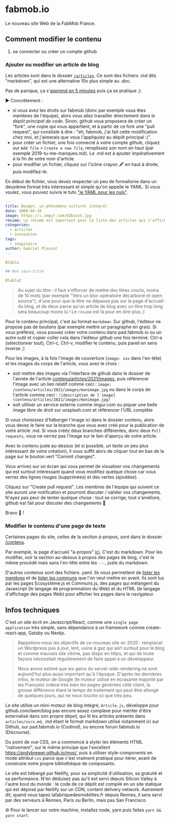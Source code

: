 # fabmob.io


Le nouveau site Web de la FabMob France.

## Comment modifier le contenu

1) se connecter ou créer un compte github

### Ajouter ou modifier un article de blog

Les articles sont dans le dossier [`/articles`](https://github.com/fabmob/fabmob.io/tree/master/contenu/articles). Ce sont des fichiers .md dits "markdown", qui est une alternative 10x plus simple au .doc. 

Pas de panique, ça s'[apprend en 5 minutes](https://learnxinyminutes.com/docs/fr-fr/markdown-fr/) puis ça se pratique ;). 

▶️ Concrètement : 
- si vous avez les droits sur fabmob (donc par exemple vous êtes membres de l'équipe), alors vous allez travailler directement *dans le dépôt principal de code*. Sinon, github vous proposera de créer un "fork", une copie qui vous appartient, et à partir de ce fork une "pull request", qui constiste à dire : "eh, fabmob, j'ai fait cette modification chez moi, et j'aimerais que vous l'appliquiez au dépôt principal :)".
- pour créer un fichier, une fois connecté à votre compte github, cliquez sur `Add file` > `Create a new file`, remplissez son nom en haut (par exemple 2019-tu-me-manques.md). Le .md est à ajouter impérativement à la fin de votre nom d'article. 
- pour modifier un fichier, cliquez sur l'icône crayon 🖋 en haut à droite, puis modifiez-le. 

En début de fichier, vous devez respecter un peu de formalisme dans un deuxième format très intéressant et simple qu'on appelle le YAML. Si vous voulez, vous pouvez suivre le tuto ["le YAML pour les nuls"](https://velolib.re/documentation/introduction-yaml). 

```yaml
---
title: Bouger, un phénomène culturel intégral
date: 2000-04-26
image: https://i.imgur.com/OZEwzs5.jpg
résumé: Le résumé est important pour la liste des articles qui s'affiche sur le site, sinon le premier paragraphe sera extrait.
categories: 
  - articles
  - innovation
tags: 
  - imaginaire
author: Gabriel Plassat
---

Blabla

## Mon sous-titre

Blabla2

```

> Au sujet du titre : il faut s'efforcer de mettre des titres courts, moins de 10 mots (par exemple "Vers un bloc opératoire décarboné et open source"), d'une pour que le titre ne dépasse pas sur la page d'accueil du blog, et de deux parce qu'un article de blog avec un titre trop long sera beaucoup moins lu ! Le `résumé` est là pour en dire plus ;) 

Pour le contenu principal, c'est au format `markdown`. Sur github, l'éditeur ne propose pas de boutons (par exemple mettre un paragraphe en gras). Si vous préférez, vous pouvez créer votre contenu dans pad.fabmob.io ou un autre outil et copier coller cela dans l'éditeur github une fois terminé. Ctrl-a (sélectionner tout), Ctrl-c, Ctrl-v, modifier le contenu, puis pareil en sens inverse ;)

Pour les images, à la fois l'image de couverture (`image: xxx` dans l'en-tête) et les images du corps de l'article, vous avez le choix : 
- soit mettre des images via l'interface de github dans le dossier de l'année de l'article [contenu/articles/2021/images](https://github.com/fabmob/fabmob.io/tree/master/contenu/articles/2021/images), puis référencer l'image avec un lien relatif comme ceci : `image: /contenu/articles/2021/images/monimage.jpg` ou dans le corps de l'article comme ceci : `![description de l'image](contenu/articles/2021/images/monimage.jpg)`
- soit utiliser un service externe comme imgur.com ou piquer une belle image libre de droit sur unsplash.com et référencer l'URL complète 

Si vous choisissez d'héberger l'image ici dans le dossier contenu, alors vous devez le faire sur la branche que vous avez créé pour la publication de votre article .md. Si vous crééz deux branches différentes, donc deux `Pull requests`, vous ne verrez pas l'image sur le lien d'aperçu de votre article.


Avec le contenu juste au-dessus (et si possible, un texte un peu plus intéressant de votre création), il vous suffit alors de cliquer tout en bas de la page sur le bouton vert "Commit changes". 

Vous arrivez sur un écran qui vous permet de visualiser vos changements qui est surtout intéressant quand vous modifiez quelque chose car vous verrez des lignes rouges (supprimées) et des vertes (ajoutées). 

Cliquez sur "Create pull request". Les membres de l'équipe qui suivent ce site auront une notification et pourront discuter / valider vos changements. N'ayez pas peur de tenter quelque chose : tout se corrige, tout s'améliore, github est fait pour discuter des changements 🙂

Bravo 👏 !

### Modifier le contenu d'une page de texte

Certaines pages du site, celles de la section à-propos, sont dans le dossier [/contenu](https://github.com/fabmob/fabmob.io/tree/master/contenu).

Par exemple, la page d'accueil "à-propos" [ici](https://github.com/fabmob/fabmob.io/blob/master/contenu/à-propos.md). C'est du markdown. Pour les modifier, voir la section au-dessus à propos des pages de blog, c'est le même procédé mais sans l'en-tête entre les `---`, juste du markdown.

D'autres contenus sont des fichiers .yaml. Ils nous permettent de [lister les membres](https://github.com/fabmob/fabmob.io/blob/master/contenu/ecosystème.yaml) et de [lister les communs](https://github.com/fabmob/fabmob.io/blob/master/contenu/communs-fabmob.yaml) que l'on veut mettre en avant. Ils sont lus par les pages Ecosystème.js et Communs.js, des pages qui mélangent du Javascript (le langage de programmation du Web) et du HTML (le langage d'affichage des pages Web) pour afficher les pages dans le navigateur.


## Infos techniques 

C'est un site écrit en Javascript/React, comme une `single page application` très simple, sans dépendance à un framework comme create-react-app, Gatsby ou Nextjs. 

> Rappelons-nous les objectifs de ce nouveau site en 2020 : remplacer un Wordpress pas à jour, lent, usine à gaz qui sert surtout pour le blog et comme mauvais site vitrine, pas dispo en https, et qui de toute façons nécessitait régulièrement de faire appel à un développeur.

> Nous avons estimé que les gains du server-side-rendering ne sont aujourd'hui plus aussi important qu'à l'époque. D'après les dernières infos, le moteur de Google (le moteur utilisé en écrasante majorité par les Français) indexe très bien les pages générées côté client, la grosse différence étant le temps de traitement qui peut être allongé de quelques jours, qui ne nous touche ici que très peu.

Le site utilise un mini-moteur de blog intégré, `Article.js`, développé pour github.com/laem/blog pas encore assez complexe pour mériter d'être externalisé dans son propre dépot, qui lit les articles présents dans `articles/xx/x.md`, .md étant le format markdown utilisé notamment ici sur Github, sur pad.fabmob.io (Codimd), ou encore forum.fabmob.io (Discourse).

Du point de vue CSS, on a commencé à styler les éléments HTML "nativement", sur le même principe que l'excellent https://andybrewer.github.io/mvp/, puis à utiliser style-components en mode attribut `css` parce que c'est vraiment pratique pour itérer, avant de construire notre propre bibliothèque de composants.

Le site est hébergé par Netlify, pour sa simplicité d'utilisation, sa gratuité et sa performance. N'en déduisez pas qu'il est servi depuis Silicon Valley à l'autre bout du monde : le code de ce dépôt est compilé en un site statique qui est déposé par Netlify sur un CDN, content delivery network. Autrement dit, quand vous tapez lafabriquedesmobilites.fr depuis Rennes, il sera servi par des serveurs à Rennes, Paris ou Berlin, mais pas San Francisco. 

⚙️ Pour le lancer sur votre machine, installez node, yarn puis faites `yarn && yarn start`. 

